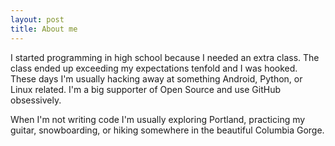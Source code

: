 ```yaml
---
layout: post
title: About me
---
```


I started programming in high school because I needed an extra class. The class ended up exceeding my expectations tenfold and I was hooked. These days I'm usually hacking away at something Android, Python, or Linux related. I'm a big supporter of Open Source and use GitHub obsessively.

When I'm not writing code I'm usually exploring Portland, practicing my guitar, snowboarding, or hiking somewhere in the beautiful Columbia Gorge.

